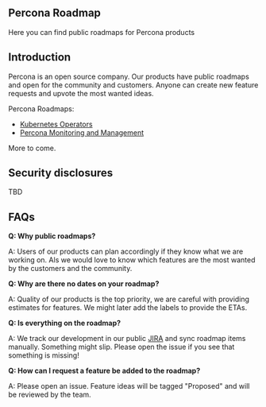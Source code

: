 ## Percona Roadmap
Here you can find public roadmaps for Percona products

## Introduction
Percona is an open source company. Our products have public roadmaps and open for the community and customers. Anyone can create new feature requests and upvote the most wanted ideas.

Percona Roadmaps:
* [Kubernetes Operators](https://github.com/percona/roadmap/projects/1)
* [Percona Monitoring and Management](https://github.com/percona/roadmap/projects/2)

More to come.

## Security disclosures
TBD


## FAQs
**Q: Why public roadmaps?**

A: Users of our products can plan accordingly if they know what we are working on. Als we would love to know which features are the most wanted by the customers and the community.

**Q: Why are there no dates on your roadmap?**

A: Quality of our products is the top priority, we are careful with providing estimates for features. We might later add the labels to provide the ETAs.

**Q: Is everything on the roadmap?**

A: We track our development in our public [JIRA](https://jira.percona.com) and sync roadmap items manually. Something might slip. Please open the issue if you see that something is missing!

**Q: How can I request a feature be added to the roadmap?**

A: Please open an issue. Feature ideas will be tagged "Proposed" and will be reviewed by the team.
